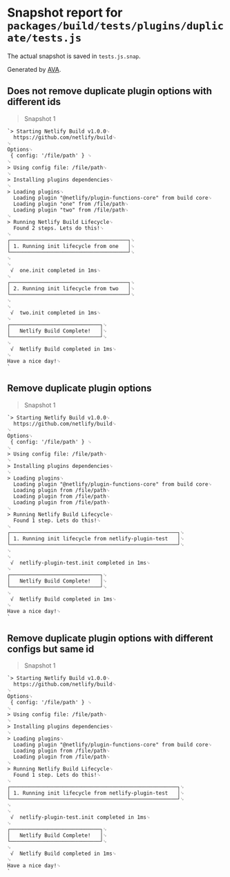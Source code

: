 # Snapshot report for `packages/build/tests/plugins/duplicate/tests.js`

The actual snapshot is saved in `tests.js.snap`.

Generated by [AVA](https://ava.li).

## Does not remove duplicate plugin options with different ids

> Snapshot 1

    `> Starting Netlify Build v1.0.0␊
      https://github.com/netlify/build␊
    ␊
    Options␊
     { config: '/file/path' } ␊
    ␊
    > Using config file: /file/path␊
    ␊
    > Installing plugins dependencies␊
    ␊
    > Loading plugins␊
      Loading plugin "@netlify/plugin-functions-core" from build core␊
      Loading plugin "one" from /file/path␊
      Loading plugin "two" from /file/path␊
    ␊
    > Running Netlify Build Lifecycle␊
      Found 2 steps. Lets do this!␊
    ␊
    ┌──────────────────────────────────────┐␊
    │ 1. Running init lifecycle from one   │␊
    └──────────────────────────────────────┘␊
    ␊
    ␊
     √  one.init completed in 1ms␊
    ␊
    ┌──────────────────────────────────────┐␊
    │ 2. Running init lifecycle from two   │␊
    └──────────────────────────────────────┘␊
    ␊
    ␊
     √  two.init completed in 1ms␊
    ␊
    ┌─────────────────────────────┐␊
    │   Netlify Build Complete!   │␊
    └─────────────────────────────┘␊
    ␊
     √  Netlify Build completed in 1ms␊
    ␊
    Have a nice day!␊
    `

## Remove duplicate plugin options

> Snapshot 1

    `> Starting Netlify Build v1.0.0␊
      https://github.com/netlify/build␊
    ␊
    Options␊
     { config: '/file/path' } ␊
    ␊
    > Using config file: /file/path␊
    ␊
    > Installing plugins dependencies␊
    ␊
    > Loading plugins␊
      Loading plugin "@netlify/plugin-functions-core" from build core␊
      Loading plugin from /file/path␊
      Loading plugin from /file/path␊
      Loading plugin from /file/path␊
    ␊
    > Running Netlify Build Lifecycle␊
      Found 1 step. Lets do this!␊
    ␊
    ┌──────────────────────────────────────────────────────┐␊
    │ 1. Running init lifecycle from netlify-plugin-test   │␊
    └──────────────────────────────────────────────────────┘␊
    ␊
    ␊
     √  netlify-plugin-test.init completed in 1ms␊
    ␊
    ┌─────────────────────────────┐␊
    │   Netlify Build Complete!   │␊
    └─────────────────────────────┘␊
    ␊
     √  Netlify Build completed in 1ms␊
    ␊
    Have a nice day!␊
    `

## Remove duplicate plugin options with different configs but same id

> Snapshot 1

    `> Starting Netlify Build v1.0.0␊
      https://github.com/netlify/build␊
    ␊
    Options␊
     { config: '/file/path' } ␊
    ␊
    > Using config file: /file/path␊
    ␊
    > Installing plugins dependencies␊
    ␊
    > Loading plugins␊
      Loading plugin "@netlify/plugin-functions-core" from build core␊
      Loading plugin from /file/path␊
      Loading plugin from /file/path␊
    ␊
    > Running Netlify Build Lifecycle␊
      Found 1 step. Lets do this!␊
    ␊
    ┌──────────────────────────────────────────────────────┐␊
    │ 1. Running init lifecycle from netlify-plugin-test   │␊
    └──────────────────────────────────────────────────────┘␊
    ␊
    ␊
     √  netlify-plugin-test.init completed in 1ms␊
    ␊
    ┌─────────────────────────────┐␊
    │   Netlify Build Complete!   │␊
    └─────────────────────────────┘␊
    ␊
     √  Netlify Build completed in 1ms␊
    ␊
    Have a nice day!␊
    `
